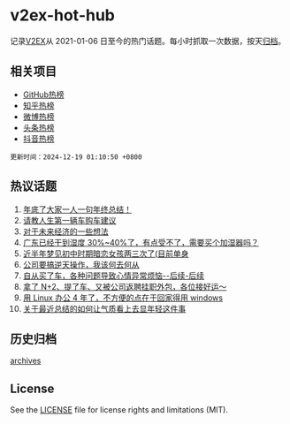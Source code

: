 # v2ex-hot-hub

 记录[V2EX](https://www.v2ex.com/)从 2021-01-06 日至今的热门话题。每小时抓取一次数据，按天[归档](archives)。
 
 ## 相关项目

- [GitHub热榜](https://github.com/lonnyzhang423/github-hot-hub)
- [知乎热榜](https://github.com/lonnyzhang423/zhihu-hot-hub)
- [微博热榜](https://github.com/lonnyzhang423/weibo-hot-hub)
- [头条热榜](https://github.com/lonnyzhang423/toutiao-hot-hub)
- [抖音热榜](https://github.com/lonnyzhang423/douyin-hot-hub)


 `更新时间：2024-12-19 01:10:50 +0800`

## 热议话题

1. [年底了大家一人一句年终总结！](https://www.v2ex.com/t/1098386)
1. [请教人生第一辆车购车建议](https://www.v2ex.com/t/1098373)
1. [对于未来经济的一些想法](https://www.v2ex.com/t/1098460)
1. [广东已经干到湿度 30%~40%了，有点受不了，需要买个加湿器吗？](https://www.v2ex.com/t/1098359)
1. [近半年梦见初中时期暗恋女孩两三次了(目前单身](https://www.v2ex.com/t/1098376)
1. [公司要搞逆天操作，我该何去何从](https://www.v2ex.com/t/1098457)
1. [自从买了车，各种问题导致心情异常烦恼--后续-后续](https://www.v2ex.com/t/1098409)
1. [拿了 N+2、提了车、又被公司返聘挂职外包，各位接好运～](https://www.v2ex.com/t/1098508)
1. [用 Linux 办公 4 年了，不方便的点在于回家得用 windows](https://www.v2ex.com/t/1098434)
1. [关于最近总结的如何让气质看上去显年轻这件事](https://www.v2ex.com/t/1098380)

## 历史归档

[archives](archives)

## License

See the [LICENSE](LICENSE) file for license rights and limitations (MIT).
